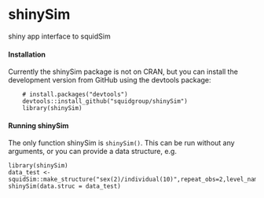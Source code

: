 # shinySim
shiny app interface to squidSim

#### Installation

Currently the shinySim package is not on CRAN, but you can install the development version from GitHub using the devtools package:

```{r}
    # install.packages("devtools")
    devtools::install_github("squidgroup/shinySim")
    library(shinySim)
```

#### Running shinySim

The only function shinySim is `shinySim()`. This can be run without any arguments, or you can provide a data structure, e.g.
```{r}
library(shinySim)
data_test <- squidSim::make_structure("sex(2)/individual(10)",repeat_obs=2,level_names=list(sex=c("F","M")))
shinySim(data.struc = data_test)
```
